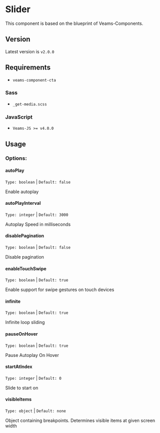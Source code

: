 # Slider

This component is based on the blueprint of Veams-Components.

## Version

Latest version is ```v2.0.0```

## Requirements
- `veams-component-cta`

### Sass
- `_get-media.scss`

### JavaScript
- `Veams-JS >= v4.0.0`

## Usage

### Options:

#### autoPlay
`Type: boolean` | `Default: false`

Enable autoplay

#### autoPlayInterval
`Type: integer` | `Default: 3000`

Autoplay Speed in milliseconds

#### disablePagination
`Type: boolean` | `Default: false`

Disable pagination

#### enableTouchSwipe
`Type: boolean` | `Default: true`

Enable support for swipe gestures on touch devices

#### infinite
`Type: boolean` | `Default: true`

Infinite loop sliding

#### pauseOnHover
`Type: boolean` | `Default: true`

Pause Autoplay On Hover

#### startAtIndex
`Type: integer` | `Default: 0`

Slide to start on

#### visibleItems
`Type: object` | `Default: none`

Object containing breakpoints. Determines visible items at given screen width